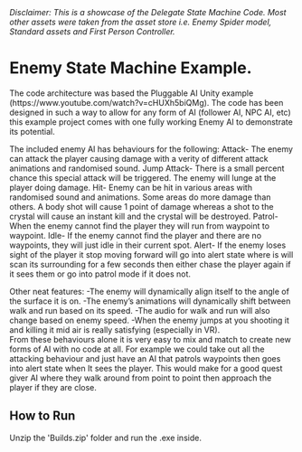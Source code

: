 <i>
Disclaimer: This is a showcase of the Delegate State Machine Code. Most other assets were taken from the asset store i.e. Enemy Spider model, Standard assets and First Person Controller.
</i>

<h1>Enemy State Machine Example.</h1>
The code architecture was based the Pluggable AI Unity example (https://www.youtube.com/watch?v=cHUXh5biQMg).  The code has been designed in such a way to allow for any form of AI (follower AI, NPC AI, etc) this example project comes with one fully working Enemy AI to demonstrate its potential. 
</br>

The included enemy AI has behaviours for the following:
Attack- The enemy can attack the player causing damage with a verity of different attack animations and randomised sound.
Jump Attack- There is a small percent chance this special attack will be triggered. The enemy will lunge at the player doing damage.
Hit- Enemy can be hit in various areas with randomised sound and animations. Some areas do more damage than others. A body shot will cause 1 point of damage whereas a shot to the crystal will cause an instant kill and the crystal will be destroyed. 
Patrol- When the enemy cannot find the player they will run from waypoint to waypoint.
Idle- If the enemy cannot find the player and there are no waypoints, they will just idle in their current spot.
Alert- If the enemy loses sight of the player it stop moving forward will go into alert state where is will scan its surrounding for a few seconds then either chase the player again if it sees them or go into patrol mode if it does not. 
</br>

Other neat features:
-The enemy will dynamically align itself to the angle of the surface it is on.
-The enemy’s animations will dynamically shift between walk and run based on its speed.
-The audio for walk and run will also change based on enemy speed.
-When the enemy jumps at you shooting it and killing it mid air is really satisfying (especially in VR).
</br>
From these behaviours alone it is very easy to mix and match to create new forms of AI with no code at all. For example we could take out all the attacking behaviour and just have an AI that patrols waypoints then goes into alert state when It sees the player. This would make for a good quest giver AI where they walk around from point to point then approach the player if they are close. 
</br>


<h2>How to Run</h2>
Unzip the 'Builds.zip' folder and run the .exe inside.
